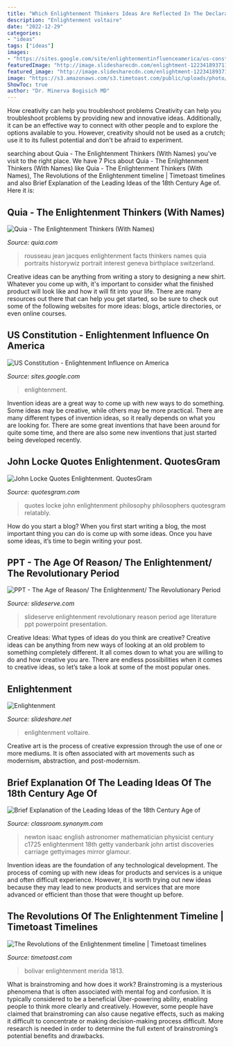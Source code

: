 ```yaml
---
title: "Which Enlightenment Thinkers Ideas Are Reflected In The Declaration Of Independence : Enlightenment Voltaire"
description: "Enlightenment voltaire"
date: "2022-12-29"
categories:
- "ideas"
tags: ["ideas"]
images:
- "https://sites.google.com/site/enlightenmentinfluenceamerica/us-constitution/thumbnailCA95677I.jpg?attredirects=0"
featuredImage: "http://image.slidesharecdn.com/enlightment-1223418937116798-9/95/enlightenment-28-728.jpg?cb=1223393645"
featured_image: "http://image.slidesharecdn.com/enlightment-1223418937116798-9/95/enlightenment-28-728.jpg?cb=1223393645"
image: "https://s3.amazonaws.com/s3.timetoast.com/public/uploads/photo/17459882/image/5905eb823a5f58808440269ac57244fe"
ShowToc: true
author: "Dr. Minerva Bogisich MD"
---
```



How creativity can help you troubleshoot problems
Creativity can help you troubleshoot problems by providing new and innovative ideas. Additionally, it can be an effective way to connect with other people and to explore the options available to you. However, creativity should not be used as a crutch; use it to its fullest potential and don't be afraid to experiment.

	

		
searching about Quia - The Enlightenment Thinkers (With Names) you've visit to the right place. We have 7 Pics about Quia - The Enlightenment Thinkers (With Names) like Quia - The Enlightenment Thinkers (With Names), The Revolutions of the Enlightenment timeline | Timetoast timelines and also Brief Explanation of the Leading Ideas of the 18th Century Age of. Here it is:
		
    
## Quia - The Enlightenment Thinkers (With Names)

<img loading=lazy src="https://www.quia.com/files/quia/users/scubadave/Enlightenment/Jean-Jacques-Rousseau" onerror="this.onerror=null;this.src='https://tse3.mm.bing.net/th?id=OIP.4N2gzhf110vxoDT5BbseNgAAAA&amp;pid=15.1';" alt="Quia - The Enlightenment Thinkers (With Names)">

_Source: quia.com_

>rousseau jean jacques enlightenment facts thinkers names quia portraits historywiz portrait interest geneva birthplace switzerland. 

	

Creative ideas can be anything from writing a story to designing a new shirt. Whatever you come up with, it's important to consider what the finished product will look like and how it will fit into your life. There are many resources out there that can help you get started, so be sure to check out some of the following websites for more ideas: blogs, article directories, or even online courses.

    
## US Constitution - Enlightenment Influence On America

<img loading=lazy src="https://sites.google.com/site/enlightenmentinfluenceamerica/us-constitution/thumbnailCA95677I.jpg?attredirects=0" onerror="this.onerror=null;this.src='https://tse4.mm.bing.net/th?id=OIP.LIIqyTf9FpyFGKnEaD7xMQAAAA&amp;pid=15.1';" alt="US Constitution - Enlightenment Influence on America">

_Source: sites.google.com_

>enlightenment. 

	

Invention ideas are a great way to come up with new ways to do something. Some ideas may be creative, while others may be more practical. There are many different types of invention ideas, so it really depends on what you are looking for. There are some great inventions that have been around for quite some time, and there are also some new inventions that just started being developed recently.

    
## John Locke Quotes Enlightenment. QuotesGram

<img loading=lazy src="http://media-cache-ak0.pinimg.com/736x/b3/0d/6a/b30d6ab653fa25b27eba619f632af590.jpg" onerror="this.onerror=null;this.src='https://tse3.mm.bing.net/th?id=OIP.r6NLHYGObvzODtMaD9qNdgHaHa&amp;pid=15.1';" alt="John Locke Quotes Enlightenment. QuotesGram">

_Source: quotesgram.com_

>quotes locke john enlightenment philosophy philosophers quotesgram relatably. 

	

How do you start a blog?
When you first start writing a blog, the most important thing you can do is come up with some ideas. Once you have some ideas, it’s time to begin writing your post.

    
## PPT - The Age Of Reason/ The Enlightenment/ The Revolutionary Period

<img loading=lazy src="https://image1.slideserve.com/3190767/american-literature-l.jpg" onerror="this.onerror=null;this.src='https://tse3.mm.bing.net/th?id=OIP.rchW64wxPIQd83SUFudfCgHaFj&amp;pid=15.1';" alt="PPT - The Age of Reason/ The Enlightenment/ The Revolutionary Period">

_Source: slideserve.com_

>slideserve enlightenment revolutionary reason period age literature ppt powerpoint presentation. 

	

Creative Ideas: What types of ideas do you think are creative?
Creative ideas can be anything from new ways of looking at an old problem to something completely different. It all comes down to what you are willing to do and how creative you are. There are endless possibilities when it comes to creative ideas, so let’s take a look at some of the most popular ones.

    
## Enlightenment

<img loading=lazy src="http://image.slidesharecdn.com/enlightment-1223418937116798-9/95/enlightenment-28-728.jpg?cb=1223393645" onerror="this.onerror=null;this.src='https://tse1.mm.bing.net/th?id=OIP.8_t5d0_AJ3WDaEjq7yi4JwHaFj&amp;pid=15.1';" alt="Enlightenment">

_Source: slideshare.net_

>enlightenment voltaire. 

	

Creative art is the process of creative expression through the use of one or more mediums. It is often associated with art movements such as modernism, abstraction, and post-modernism.

    
## Brief Explanation Of The Leading Ideas Of The 18th Century Age Of

<img loading=lazy src="https://img-aws.ehowcdn.com/600x600/photos.demandstudios.com/getty/article/178/22/92823399_XS.jpg" onerror="this.onerror=null;this.src='https://tse3.mm.bing.net/th?id=OIP.6fbTTJEd1sVCHWUkJlrTmgHaHa&amp;pid=15.1';" alt="Brief Explanation of the Leading Ideas of the 18th Century Age of">

_Source: classroom.synonym.com_

>newton isaac english astronomer mathematician physicist century c1725 enlightenment 18th getty vanderbank john artist discoveries carriage gettyimages mirror glamour. 

	

Invention ideas are the foundation of any technological development. The process of coming up with new ideas for products and services is a unique and often difficult experience. However, it is worth trying out new ideas because they may lead to new products and services that are more advanced or efficient than those that were thought up before.

    
## The Revolutions Of The Enlightenment Timeline | Timetoast Timelines

<img loading=lazy src="https://s3.amazonaws.com/s3.timetoast.com/public/uploads/photo/17459882/image/5905eb823a5f58808440269ac57244fe" onerror="this.onerror=null;this.src='https://tse1.mm.bing.net/th?id=OIP.5BWAhzqCGemqYjCJeMz4PgHaD7&amp;pid=15.1';" alt="The Revolutions of the Enlightenment timeline | Timetoast timelines">

_Source: timetoast.com_

>bolivar enlightenment merida 1813. 

	

What is brainstroming and how does it work?
Brainstroming is a mysterious phenomena that is often associated with mental fog and confusion. It is typically considered to be a beneficial Über-powering ability, enabling people to think more clearly and creatively. However, some people have claimed that brainstroming can also cause negative effects, such as making it difficult to concentrate or making decision-making process difficult. More research is needed in order to determine the full extent of brainstroming’s potential benefits and drawbacks.

